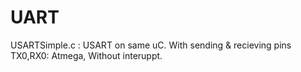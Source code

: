 # UART
USARTSimple.c : USART on same uC. With sending & recieving pins TX0,RX0: Atmega, Without interuppt.
